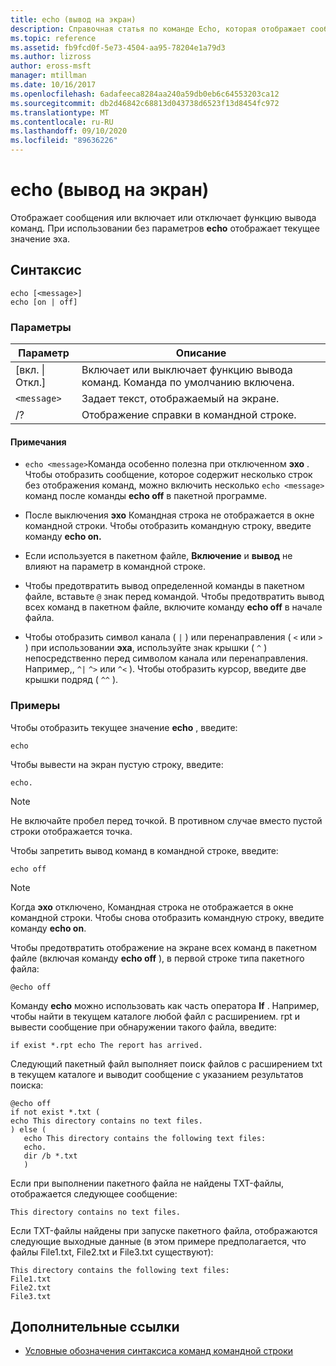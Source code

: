 ```yaml
---
title: echo (вывод на экран)
description: Справочная статья по команде Echo, которая отображает сообщения или включает или отключает функцию вывода команд.
ms.topic: reference
ms.assetid: fb9fcd0f-5e73-4504-aa95-78204e1a79d3
ms.author: lizross
author: eross-msft
manager: mtillman
ms.date: 10/16/2017
ms.openlocfilehash: 6adafeeca8284aa240a59db0eb6c64553203ca12
ms.sourcegitcommit: db2d46842c68813d043738d6523f13d8454fc972
ms.translationtype: MT
ms.contentlocale: ru-RU
ms.lasthandoff: 09/10/2020
ms.locfileid: "89636226"
---
```

# <a name="echo"></a>echo (вывод на экран)

Отображает сообщения или включает или отключает функцию вывода команд. При использовании без параметров **echo** отображает текущее значение эха.

## <a name="syntax"></a>Синтаксис

```
echo [<message>]
echo [on | off]
```

### <a name="parameters"></a>Параметры

| Параметр | Описание |
| --------- | ----------- |
| [вкл. \| Откл.] | Включает или выключает функцию вывода команд. Команда по умолчанию включена. |
| `<message>` | Задает текст, отображаемый на экране. |
| /? | Отображение справки в командной строке. |

#### <a name="remarks"></a>Примечания

- `echo <message>`Команда особенно полезна при отключенном **эхо** . Чтобы отобразить сообщение, которое содержит несколько строк без отображения команд, можно включить несколько `echo <message>` команд после команды **echo off** в пакетной программе.

- После выключения **эхо** Командная строка не отображается в окне командной строки. Чтобы отобразить командную строку, введите команду **echo on.**

- Если используется в пакетном файле, **Включение** и **вывод** не влияют на параметр в командной строке.

- Чтобы предотвратить вывод определенной команды в пакетном файле, вставьте `@` знак перед командой. Чтобы предотвратить вывод всех команд в пакетном файле, включите команду **echo off** в начале файла.

- Чтобы отобразить символ канала ( `|` ) или перенаправления ( `<` или `>` ) при использовании **эха**, используйте знак крышки ( `^` ) непосредственно перед символом канала или перенаправления. Например,, `^|` `^>` или `^<` ). Чтобы отобразить курсор, введите две крышки подряд ( `^^` ).

### <a name="examples"></a>Примеры

Чтобы отобразить текущее значение **echo** , введите:

```
echo
```

Чтобы вывести на экран пустую строку, введите:

```
echo.
```

> [!NOTE]
> Не включайте пробел перед точкой. В противном случае вместо пустой строки отображается точка.

Чтобы запретить вывод команд в командной строке, введите:

```
echo off
```

> [!NOTE]
> Когда **эхо** отключено, Командная строка не отображается в окне командной строки. Чтобы снова отобразить командную строку, введите команду **echo on**.

Чтобы предотвратить отображение на экране всех команд в пакетном файле (включая команду **echo off** ), в первой строке типа пакетного файла:

```
@echo off
```

Команду **echo** можно использовать как часть оператора **If** . Например, чтобы найти в текущем каталоге любой файл с расширением. rpt и вывести сообщение при обнаружении такого файла, введите:

```
if exist *.rpt echo The report has arrived.
```

Следующий пакетный файл выполняет поиск файлов с расширением txt в текущем каталоге и выводит сообщение с указанием результатов поиска:

```
@echo off
if not exist *.txt (
echo This directory contains no text files.
) else (
   echo This directory contains the following text files:
   echo.
   dir /b *.txt
   )
```

Если при выполнении пакетного файла не найдены TXT-файлы, отображается следующее сообщение:

```
This directory contains no text files.
```

Если TXT-файлы найдены при запуске пакетного файла, отображаются следующие выходные данные (в этом примере предполагается, что файлы File1.txt, File2.txt и File3.txt существуют):

```
This directory contains the following text files:
File1.txt
File2.txt
File3.txt
```

## <a name="additional-references"></a>Дополнительные ссылки

- [Условные обозначения синтаксиса команд командной строки](command-line-syntax-key.md)
